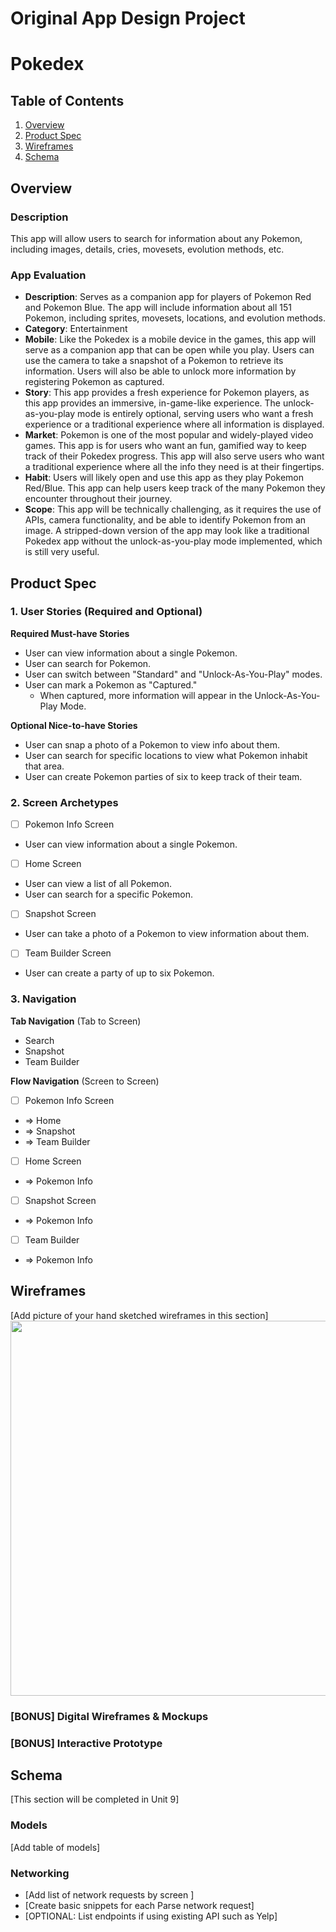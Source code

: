 Original App Design Project
===

# Pokedex

## Table of Contents

1. [Overview](#Overview)
2. [Product Spec](#Product-Spec)
3. [Wireframes](#Wireframes)
4. [Schema](#Schema)

## Overview

### Description

This app will allow users to search for information about any Pokemon, including images, details, cries, movesets, evolution methods, etc.

### App Evaluation

- **Description**: Serves as a companion app for players of Pokemon Red and Pokemon Blue. The app will include information about all 151 Pokemon, including sprites, movesets, locations, and evolution methods.
- **Category**: Entertainment
- **Mobile**: Like the Pokedex is a mobile device in the games, this app will serve as a companion app that can be open while you play. Users can use the camera to take a snapshot of a Pokemon to retrieve its information. Users will also be able to unlock more information by registering Pokemon as captured.
- **Story**: This app provides a fresh experience for Pokemon players, as this app provides an immersive, in-game-like experience. The unlock-as-you-play mode is entirely optional, serving users who want a fresh experience or a traditional experience where all information is displayed. 
- **Market**: Pokemon is one of the most popular and widely-played video games. This app is for users who want an fun, gamified way to keep track of their Pokedex progress. This app will also serve users who want a traditional experience where all the info they need is at their fingertips.
- **Habit**: Users will likely open and use this app as they play Pokemon Red/Blue. This app can help users keep track of the many Pokemon they encounter throughout their journey.
- **Scope**: This app will be technically challenging, as it requires the use of APIs, camera functionality, and be able to identify Pokemon from an image. A stripped-down version of the app may look like a traditional Pokedex app without the unlock-as-you-play mode implemented, which is still very useful.

## Product Spec

### 1. User Stories (Required and Optional)

**Required Must-have Stories**

* User can view information about a single Pokemon.
* User can search for Pokemon.
* User can switch between "Standard" and "Unlock-As-You-Play" modes.
* User can mark a Pokemon as "Captured."
    * When captured, more information will appear in the Unlock-As-You-Play Mode.

**Optional Nice-to-have Stories**

* User can snap a photo of a Pokemon to view info about them.
* User can search for specific locations to view what Pokemon inhabit that area.
* User can create Pokemon parties of six to keep track of their team.

### 2. Screen Archetypes

- [ ] Pokemon Info Screen
* User can view information about a single Pokemon.
- [ ] Home Screen
* User can view a list of all Pokemon.
* User can search for a specific Pokemon.
- [ ] Snapshot Screen
* User can take a photo of a Pokemon to view information about them.
- [ ] Team Builder Screen
* User can create a party of up to six Pokemon.

### 3. Navigation

**Tab Navigation** (Tab to Screen)

* Search
* Snapshot
* Team Builder

**Flow Navigation** (Screen to Screen)

- [ ] Pokemon Info Screen
* => Home
* => Snapshot
* => Team Builder
- [ ] Home Screen
* => Pokemon Info
- [ ] Snapshot Screen
* => Pokemon Info
- [ ] Team Builder
* => Pokemon Info

## Wireframes

[Add picture of your hand sketched wireframes in this section]
<img src="YOUR_WIREFRAME_IMAGE_URL" width=600>

### [BONUS] Digital Wireframes & Mockups

### [BONUS] Interactive Prototype

## Schema 

[This section will be completed in Unit 9]

### Models

[Add table of models]

### Networking

- [Add list of network requests by screen ]
- [Create basic snippets for each Parse network request]
- [OPTIONAL: List endpoints if using existing API such as Yelp]
